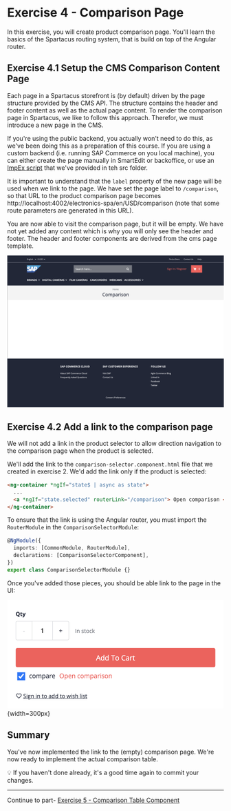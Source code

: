 # Exercise 4 - Comparison Page

In this exercise, you will create product comparison page. You'll learn the basics of the Spartacus routing system, that is build on top of the Angular router.

## Exercise 4.1 Setup the CMS Comparison Content Page

Each page in a Spartacus storefront is (by default) driven by the page structure provided by the CMS API. The structure contains the header and footer content as well as the actual page content.
To render the comparison page in Spartacus, we like to follow this approach. Therefor, we must introduce a new page in the CMS.

If you're using the public backend, you actually won't need to do this, as we've been doing this as a preparation of this course. If you are using a custom backend (i.e. running SAP Commerce on you local machine), you can either create the page manually in SmartEdit or backoffice, or use an [ImpEx script](./src/comparison-page.impex) that we've provided in teh src folder.

It is important to understand that the `label` property of the new page will be used when we link to the page. We have set the page label to `/comparison`, so that URL to the product comparison page becomes http://localhost:4002/electronics-spa/en/USD/comparison (note that some route parameters are generated in this URL).

You are now able to visit the comparison page, but it will be empty. We have not yet added any content which is why you will only see the header and footer. The header and footer components are derived from the cms page template.

![alt text](./images/empty-comparison-page.png)

## Exercise 4.2 Add a link to the comparison page

We will not add a link in the product selector to allow direction navigation to the comparison page when the product is selected.

We'll add the link to the `comparison-selector.component.html` file that we created in exercise 2. We'd add the link only if the product is selected:

```html
<ng-container *ngIf="state$ | async as state">
  ...
  <a *ngIf="state.selected" routerLink="/comparison"> Open comparison </a>
</ng-container>
```

To ensure that the link is using the Angular router, you must import the `RouterModule` in the `ComparisonSelectorModule`:

```ts
@NgModule({
  imports: [CommonModule, RouterModule],
  declarations: [ComparisonSelectorComponent],
})
export class ComparisonSelectorModule {}
```

Once you've added those pieces, you should be able link to the page in the UI:

![alt text](./images/comparison-page-link.png){width=300px}

## Summary

You've now implemented the link to the (empty) comparison page. We're now ready to implement the actual comparison table.

💡 If you haven't done already, it's a good time again to commit your changes.

---

Continue to part- [Exercise 5 - Comparison Table Component ](../exercise-5/README.md)
